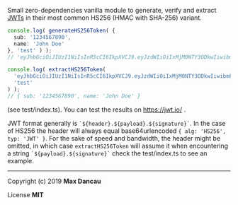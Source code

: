 Small zero-dependencies vanilla module to generate, verify and extract [JWTs](https://tools.ietf.org/html/rfc7519) in their most common HS256 (HMAC with SHA-256) 
variant.

```typescript
console.log( generateHS256Token( {
  sub: '1234567890',
  name: 'John Doe'
}, 'test' ) );
// 'eyJhbGciOiJIUzI1NiIsInR5cCI6IkpXVCJ9.eyJzdWIiOiIxMjM0NTY3ODkwIiwibmFtZSI6IkpvaG4gRG9lIn0.aXzC7q7z1lX_hxk5P0R368xEU7H1xRwnBQQcLAmG0EY'

console.log( extractHS256Token(
  'eyJhbGciOiJIUzI1NiIsInR5cCI6IkpXVCJ9.eyJzdWIiOiIxMjM0NTY3ODkwIiwibmFtZSI6IkpvaG4gRG9lIn0.aXzC7q7z1lX_hxk5P0R368xEU7H1xRwnBQQcLAmG0EY',
  'test'
) );
// { sub: '1234567890', name: 'John Doe' }
```
(see test/index.ts).
You can test the results on https://jwt.io/ .

JWT format generally is ``` `${header}.${payload}.${signature}` ```. In the case of HS256 the header will always equal base64urlencoded ```{ alg: 'HS256', typ: 'JWT' }```. For the sake of speed and bandwidth, the header might be omitted, in which case ```extractHS256Token``` will assume it when encountering a string ``` `${payload}.${signature}` ``` check the test/index.ts to see an example.


---

Copyright (c) 2019 **Max Dancau**

License **MIT**
